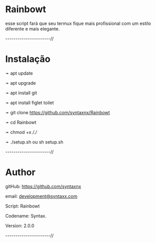 # Rainbowt

esse script fará que seu termux fique mais profissional 
com um estilo diferente e mais elegante. 


----------------------//

 # Instalação 

➛ apt update

➛ apt upgrade

➛ apt install git

➛ apt install figlet toilet 

➛ git clone https://github.com/syntaxnx/Rainbowt

➛ cd Rainbowt

➛ chmod +x */./*

➛ ./setup.sh ou sh setup.sh

----------------------//

# Author

gitHub: https://github.com/syntaxnx

email: development@syntaxx.com

Script: Rainbowt

Codename: Syntax.

Version: 2.0.0

----------------------//
